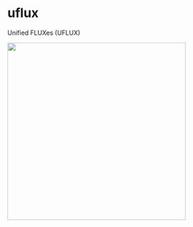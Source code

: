 # uflux
Unified FLUXes (UFLUX)





<img src="[UFLUX](https://github.com/soonyenju/uflux/blob/main/resources/logo.png)" width="400"/>



